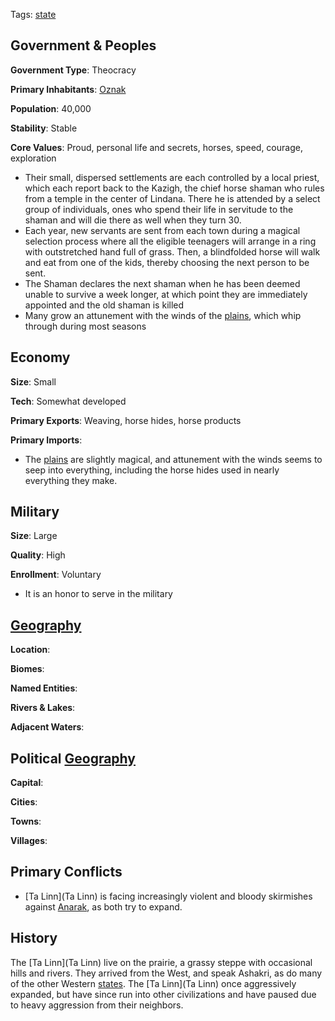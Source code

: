 Tags: [state](States)

## Government & Peoples

**Government Type**: Theocracy

**Primary Inhabitants**: [Oznak](Oznak)

**Population**: 40,000

**Stability**: Stable

**Core Values**: Proud, personal life and secrets, horses, speed, courage, exploration

- Their small, dispersed settlements are each controlled by a local priest, which each report back to the Kazigh, the chief horse shaman who rules from a temple in the center of Lindana. There he is attended by a select group of individuals, ones who spend their life in servitude to the shaman and will die there as well when they turn 30. 
- Each year, new servants are sent from each town during a magical selection process where all the eligible teenagers will arrange in a ring with outstretched hand full of grass. Then, a blindfolded horse will walk and eat from one of the kids, thereby choosing the next person to be sent. 
- The Shaman declares the next shaman when he has been deemed unable to survive a week longer, at which point they are immediately appointed and the old shaman is killed
- Many grow an attunement with the winds of the [plains](Plains), which whip through during most seasons


## Economy

**Size**: Small

**Tech**: Somewhat developed

**Primary Exports**: Weaving, horse hides, horse products

**Primary Imports**: 

- The [plains](Plains) are slightly magical, and attunement with the winds seems to seep into everything, including the horse hides used in nearly everything they make.


## Military

**Size**: Large

**Quality**: High

**Enrollment**: Voluntary

- It is an honor to serve in the military


## [Geography](Geography)

**Location**: 

**Biomes**: 

**Named Entities**:

**Rivers & Lakes**: 

**Adjacent Waters**: 


## Political [Geography](Geography)

**Capital**: 

**Cities**: 

**Towns**: 

**Villages**: 


## Primary Conflicts

- [Ta Linn](Ta Linn) is facing increasingly violent and bloody skirmishes against [Anarak](Anarak), as both try to expand.


## History

The [Ta Linn](Ta Linn) live on the prairie, a grassy steppe with occasional hills and rivers. They arrived from the West, and speak Ashakri, as do many of the other Western [states](States). The [Ta Linn](Ta Linn) once aggressively expanded, but have since run into other civilizations and have paused due to heavy aggression from their neighbors.